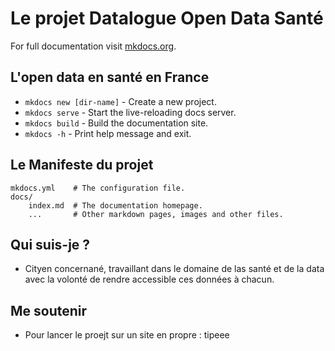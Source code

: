 # Le projet Datalogue Open Data Santé

For full documentation visit [mkdocs.org](https://www.mkdocs.org).

## L'open data en santé en France

* `mkdocs new [dir-name]` - Create a new project.
* `mkdocs serve` - Start the live-reloading docs server.
* `mkdocs build` - Build the documentation site.
* `mkdocs -h` - Print help message and exit.

## Le Manifeste du projet

    mkdocs.yml    # The configuration file.
    docs/
        index.md  # The documentation homepage.
        ...       # Other markdown pages, images and other files.

## Qui suis-je ?
- Cityen concernané, travaillant dans le domaine de las santé et de la data avec la volonté de rendre accessible ces données à chacun.

## Me soutenir
- Pour lancer le proejt sur un site en propre : tipeee